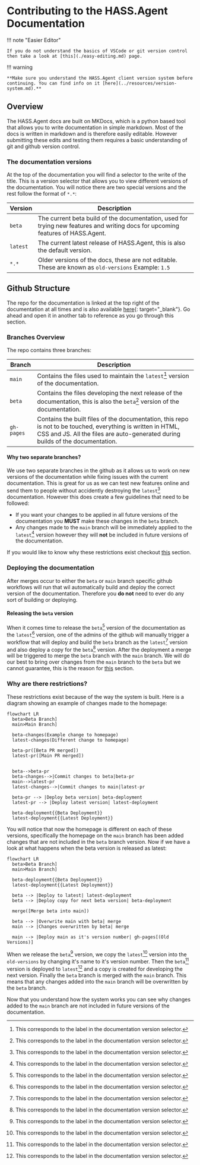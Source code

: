 # Contributing to the HASS.Agent Documentation

!!! note "Easier Editor"

    If you do not understand the basics of VSCode or git version control then take a look at [this](./easy-editing.md) page.

!!! warning

    **Make sure you understand the HASS.Agent client version system before continuing. You can find info on it [here](../resources/version-system.md).**

## Overview

The HASS.Agent docs are built on MKDocs, which is a python based tool that allows you to write documentation in simple markdown. Most of the docs is written in markdown and is therefore easily editable. However submitting these edits and testing them requires a basic understanding of git and github version control.

### The documentation versions

At the top of the documentation you will find a selector to the write of the title. This is a version selector that allows you to view different versions of the documentation. You will notice there are two special versions and the rest follow the format of `*.*`:

| Version  | Description                                                                                                                     |
| -------- | ------------------------------------------------------------------------------------------------------------------------------- |
| `beta`   | The current beta build of the documentation, used for trying new features and writing docs for upcoming features of HASS.Agent. |
| `latest` | The current latest release of HASS.Agent, this is also the default version.                                                     |
| `*.*`    | Older versions of the docs, these are not editable. These are known as `old-versions` Example: `1.5`                            |

## Github Structure

The repo for the documentation is linked at the top right of the documentation at all times and is also available [here](https://github.com/hass-agent/hass-agent.github.io){: target="\_blank"}. Go ahead and open it in another tab to reference as you go through this section.

### Branches Overview

The repo contains three branches:

| Branch     | Description                                                                                                                                                                                    |
| ---------- | ---------------------------------------------------------------------------------------------------------------------------------------------------------------------------------------------- |
| `main`     | Contains the files used to maintain the `latest`[^1] version of the documentation.                                                                                                             |
| `beta`     | Contains the files developing the next release of the documentation, this is also the `beta`[^1] version of the documentation.                                                                 |
| `gh-pages` | Contains the built files of the documentation, this repo is not to be touched, everything is written in HTML, CSS and JS. All the files are auto-generated during builds of the documentation. |

#### Why two separate branches?

We use two separate branches in the github as it allows us to work on new versions of the documentation while fixing issues with the current documentation. This is great for us as we can test new features online and send them to people without accidently destroying the `latest`[^1] documentation. However this does create a few guidelines that need to be followed:

- If you want your changes to be applied in all future versions of the documentation you **MUST** make these changes in the `beta` branch.
- Any changes made to the `main` branch will be immediately applied to the `latest`[^1] version however they will **not** be included in future versions of the documentation.

If you would like to know why these restrictions exist checkout [this](#why-are-there-restrictions) section.

### Deploying the documentation

After merges occur to either the `beta` or `main` branch specific github workflows will run that wil automatically build and deploy the correct version of the documentation. Therefore you **do not** need to ever do any sort of building or deploying.

#### Releasing the `beta` version

When it comes time to release the `beta`[^1] version of the documentation as the `latest`[^1] version, one of the admins of the github will manually trigger a workflow that will deploy and build the `beta` branch as the `latest`[^1] version and also deploy a copy for the `beta`[^1] version. After the deployment a merge will be triggered to merge the `beta` branch with the `main` branch. We will do our best to bring over changes from the `main` branch to the `beta` but we cannot guarantee, this is the reason for [this](#why-are-there-restrictions) section.

### Why are there restrictions?

These restrictions exist because of the way the system is built. Here is a diagram showing an example of changes made to the homepage:

```mermaid
flowchart LR
  beta>Beta Branch]
  main>Main Branch]

  beta-changes(Example change to homepage)
  latest-changes(Different change to homepage)

  beta-pr([Beta PR merged])
  latest-pr([Main PR merged])


  beta-->beta-pr
  beta-changes-->|Commit changes to beta|beta-pr
  main-->latest-pr
  latest-changes-->|Commit changes to main|latest-pr

  beta-pr --> |Deploy beta version| beta-deployment
  latest-pr --> |Deploy latest version| latest-deployment

  beta-deployment{{Beta Deployment}}
  latest-deployment{{Latest Deployment}}
```

You will notice that now the homepage is different on each of these versions, specifically the homepage on the `main` branch has been added changes that are not included in the `beta` branch version. Now if we have a look at what happens when the beta version is released as latest:

```mermaid
flowchart LR
  beta>Beta Branch]
  main>Main Branch]

  beta-deployment{{Beta Deployment}}
  latest-deployment{{Latest Deployment}}

  beta --> |Deploy to latest| latest-deployment
  beta --> |Deploy copy for next beta version| beta-deployment

  merge([Merge beta into main])

  beta --> |Overwrite main with beta| merge
  main --> |Changes overwritten by beta| merge

  main --> |Deploy main as it's version number| gh-pages[(Old Versions)]
```

When we release the `beta`[^1] version, we copy the `latest`[^1] version into the `old-versions` by changing it's name to it's version number. Then the `beta`[^1] version is deployed to `latest`[^1] and a copy is created for developing the next version. Finally the `beta` branch is merged with the `main` branch. This means that any changes added into the `main` branch will be overwritten by the `beta` branch.

Now that you understand how the system works you can see why changes added to the `main` branch are not included in future versions of the documentation.

[^1]: This corresponds to the label in the documentation version selector.
